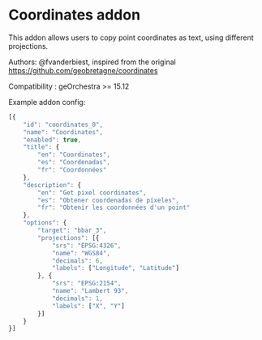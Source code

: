# Coordinates addon

This addon allows users to copy point coordinates as text, using different projections.

Authors: @fvanderbiest, inspired from the original https://github.com/geobretagne/coordinates

Compatibility :  geOrchestra >= 15.12

Example addon config:

```js
[{
    "id": "coordinates_0",
    "name": "Coordinates",
    "enabled": true,
    "title": {
        "en": "Coordinates",
        "es": "Coordenadas",
        "fr": "Coordonnées"
    },
    "description": {
        "en": "Get pixel coordinates",
        "es": "Obtener coordenadas de píxeles",
        "fr": "Obtenir les coordonnées d'un point"
    },
    "options": {
        "target": "bbar_3",
        "projections": [{
            "srs": "EPSG:4326",
            "name": "WGS84",
            "decimals": 6,
            "labels": ["Longitude", "Latitude"]
        }, {
            "srs": "EPSG:2154",
            "name": "Lambert 93",
            "decimals": 1,
            "labels": ["X", "Y"]
        }]
    }
}]
```
